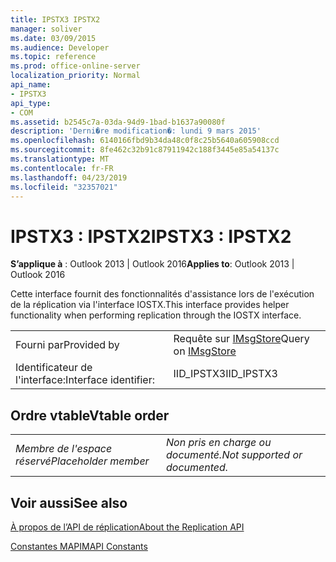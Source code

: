 ```yaml
---
title: IPSTX3 IPSTX2
manager: soliver
ms.date: 03/09/2015
ms.audience: Developer
ms.topic: reference
ms.prod: office-online-server
localization_priority: Normal
api_name:
- IPSTX3
api_type:
- COM
ms.assetid: b2545c7a-03da-94d9-1bad-b1637a90080f
description: 'Derni�re modification�: lundi 9 mars 2015'
ms.openlocfilehash: 6140166fbd9b34da48c0f8c25b5640a605908ccd
ms.sourcegitcommit: 8fe462c32b91c87911942c188f3445e85a54137c
ms.translationtype: MT
ms.contentlocale: fr-FR
ms.lasthandoff: 04/23/2019
ms.locfileid: "32357021"
---
```

# <a name="ipstx3--ipstx2"></a><span data-ttu-id="bafdb-103">IPSTX3 : IPSTX2</span><span class="sxs-lookup"><span data-stu-id="bafdb-103">IPSTX3 : IPSTX2</span></span>

  
  
<span data-ttu-id="bafdb-104">**S’applique à** : Outlook 2013 | Outlook 2016</span><span class="sxs-lookup"><span data-stu-id="bafdb-104">**Applies to**: Outlook 2013 | Outlook 2016</span></span> 
  
<span data-ttu-id="bafdb-105">Cette interface fournit des fonctionnalités d'assistance lors de l'exécution de la réplication via l'interface IOSTX.</span><span class="sxs-lookup"><span data-stu-id="bafdb-105">This interface provides helper functionality when performing replication through the IOSTX interface.</span></span>
  
|||
|:-----|:-----|
|<span data-ttu-id="bafdb-106">Fourni par</span><span class="sxs-lookup"><span data-stu-id="bafdb-106">Provided by</span></span>  <br/> |<span data-ttu-id="bafdb-107">Requête sur [IMsgStore](imsgstoreimapiprop.md)</span><span class="sxs-lookup"><span data-stu-id="bafdb-107">Query on [IMsgStore](imsgstoreimapiprop.md)</span></span> <br/> |
|<span data-ttu-id="bafdb-108">Identificateur de l'interface:</span><span class="sxs-lookup"><span data-stu-id="bafdb-108">Interface identifier:</span></span>  <br/> |<span data-ttu-id="bafdb-109">IID_IPSTX3</span><span class="sxs-lookup"><span data-stu-id="bafdb-109">IID_IPSTX3</span></span>  <br/> |
   
## <a name="vtable-order"></a><span data-ttu-id="bafdb-110">Ordre vtable</span><span class="sxs-lookup"><span data-stu-id="bafdb-110">Vtable order</span></span>

|||
|:-----|:-----|
| <span data-ttu-id="bafdb-111">*Membre de l'espace réservé*</span><span class="sxs-lookup"><span data-stu-id="bafdb-111">*Placeholder member*</span></span>  <br/> | <span data-ttu-id="bafdb-112">*Non pris en charge ou documenté.*</span><span class="sxs-lookup"><span data-stu-id="bafdb-112">*Not supported or documented.*</span></span>  <br/> |
   
## <a name="see-also"></a><span data-ttu-id="bafdb-113">Voir aussi</span><span class="sxs-lookup"><span data-stu-id="bafdb-113">See also</span></span>



[<span data-ttu-id="bafdb-114">À propos de l’API de réplication</span><span class="sxs-lookup"><span data-stu-id="bafdb-114">About the Replication API</span></span>](about-the-replication-api.md)
  
[<span data-ttu-id="bafdb-115">Constantes MAPI</span><span class="sxs-lookup"><span data-stu-id="bafdb-115">MAPI Constants</span></span>](mapi-constants.md)

